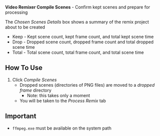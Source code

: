 **Video Remixer Compile Scenes** - Confirm kept scenes and prepare for processing

The _Chosen Scenes Details_ box shows a summary of the remix project about to be created
- Keep - Kept scene count, kept frame count, and total kept scene time
- Drop - Dropped scene count, dropped frame count and total dropped scene time
- Total - Total scene count, total frame count, and total scene time

## How To Use
1. Click _Compile Scenes_
    - Dropped scenes (directories of PNG files) are moved to a _dropped frame_ directory
        - Note: this takes only a moment
    - You will be taken to the _Process Remix_ tab

## Important
- `ffmpeg.exe` must be available on the system path
